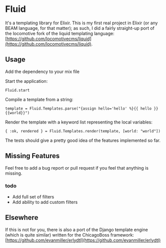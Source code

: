 # Fluid

It's a templating library for Elixir.  This is my first real project in Elixir (or any BEAM language, for that matter); as such, I did a fairly straight-up port of the locomotive fork of the liquid templating language: [https://github.com/locomotivecms/liquid](https://github.com/locomotivecms/liquid).

## Usage
Add the dependency to your mix file

Start the application:

`Fluid.start`

Compile a template from a string:

`template = Fluid.Templates.parse("{assign hello='hello' %}{{ hello }}{{world}}")`

Render the template with a keyword list representing the local variables:

`{ :ok, rendered } = Fluid.Templates.render(template, [world: "world"])`

The tests should give a pretty good idea of the features implemented so far.

## Missing Features

Feel free to add a bug report or pull request if you feel that anything is missing.

### todo

* Add full set of filters
* Add ability to add custom filters

## Elsewhere

If this is not for you, there is also a port of the Django template engine (which is quite similar) written for the ChicagoBoss framework: [https://github.com/evanmiller/erlydtl](https://github.com/evanmiller/erlydtl)
